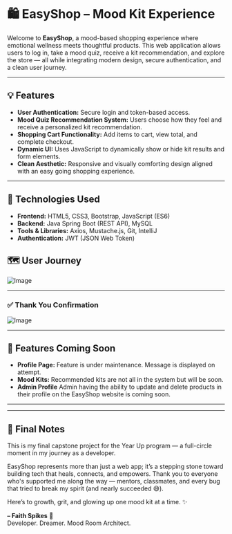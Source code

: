 # 🛍️ EasyShop – Mood Kit Experience

Welcome to **EasyShop**, a mood-based shopping experience where emotional wellness meets thoughtful products. This web application allows users to log in, take a mood quiz, receive a kit recommendation, and explore the store — all while integrating modern design, secure authentication, and a clean user journey.

---

## 💡 Features

- **User Authentication:** Secure login and token-based access.
- **Mood Quiz Recommendation System:** Users choose how they feel and receive a personalized kit recommendation.
- **Shopping Cart Functionality:** Add items to cart, view total, and complete checkout.
- **Dynamic UI:** Uses JavaScript to dynamically show or hide kit results and form elements.
- **Clean Aesthetic:** Responsive and visually comforting design aligned with an easy going shopping experience.

---

## 🧪 Technologies Used

- **Frontend:** HTML5, CSS3, Bootstrap, JavaScript (ES6)
- **Backend:** Java Spring Boot (REST API), MySQL
- **Tools & Libraries:** Axios, Mustache.js, Git, IntelliJ
- **Authentication:** JWT (JSON Web Token)


## 🗺️ User Journey
![Image](https://github.com/user-attachments/assets/113317b0-3e66-4cce-91b1-29d796fe64a0)

---

### ✅ Thank You Confirmation  
![Image](https://github.com/user-attachments/assets/f8fc3554-e26d-4919-b487-db3362035802)

---

## 🚧 Features Coming Soon

- **Profile Page:** Feature is under maintenance. Message is displayed on attempt.
- **Mood Kits:** Recommended kits are not all in the system but will be soon.
- **Admin Profile** Admin having the ability to update and delete products in their profile on the EasyShop website is coming soon.

---
---

## 🌟 Final Notes

This is my final capstone project for the Year Up program — a full-circle moment in my journey as a developer.

EasyShop represents more than just a web app; it’s a stepping stone toward building tech that heals, connects, and empowers. Thank you to everyone who's supported me along the way — mentors, classmates, and every bug that tried to break my spirit (and nearly succeeded 😅).

Here’s to growth, grit, and glowing up one mood kit at a time. ✨

**– Faith Spikes** 🧡  
Developer. Dreamer. Mood Room Architect.


